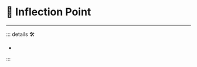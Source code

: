 # 🔻 <via>Inflection Point</via>

---

<!-- =================================================== -->
<!-- =================================================== -->
<!-- =================================================== -->
<!-- =================================================== -->
<!-- =================================================== -->
::: details 🛠

-

:::
